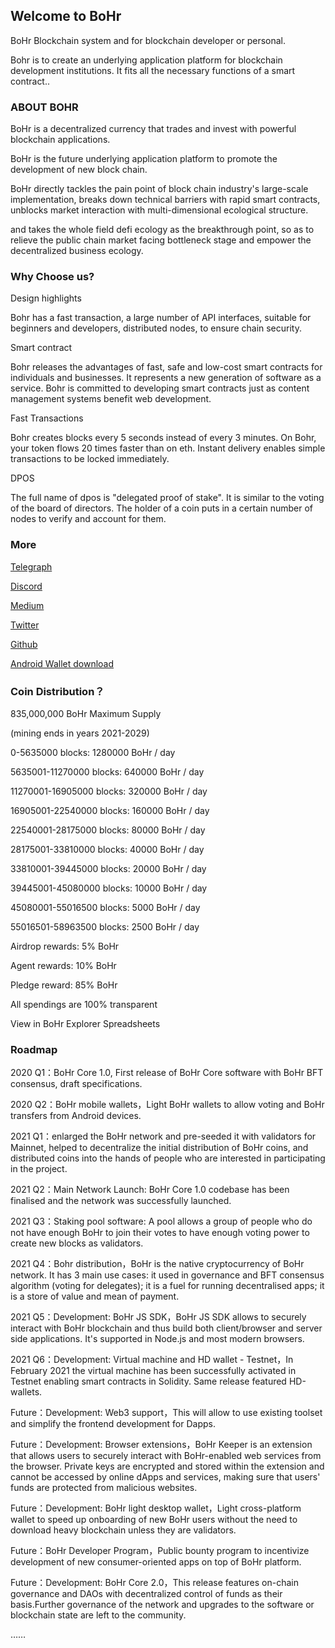 ## Welcome to BoHr

BoHr Blockchain system and for blockchain developer or personal.

Bohr is to create an underlying application platform for blockchain development institutions. It fits all the necessary functions of a smart contract..

### ABOUT BOHR

BoHr is a decentralized currency that trades and invest with powerful blockchain applications.

BoHr is the future underlying application platform to promote the development of new block chain.

BoHr directly tackles the pain point of block chain industry's large-scale implementation, breaks down technical barriers with rapid smart contracts, unblocks market interaction with multi-dimensional ecological structure.

and takes the whole field defi ecology as the breakthrough point, so as to relieve the public chain market facing bottleneck stage and empower the decentralized business ecology.


### Why Choose us?

Design highlights

Bohr has a fast transaction, a large number of API interfaces, suitable for beginners and developers, distributed nodes, to ensure chain security.

Smart contract

Bohr releases the advantages of fast, safe and low-cost smart contracts for individuals and businesses. It represents a new generation of software as a service. Bohr is committed to developing smart contracts just as content management systems benefit web development.

Fast Transactions

Bohr creates blocks every 5 seconds instead of every 3 minutes. On Bohr, your token flows 20 times faster than on eth. Instant delivery enables simple transactions to be locked immediately.

DPOS

The full name of dpos is "delegated proof of stake". It is similar to the voting of the board of directors. The holder of a coin puts in a certain number of nodes to verify and account for them.

### More

[Telegraph](http://0.plus/bohrweb/)

[Discord](https://discord.gg/eKqgFyACWr/)

[Medium](https://bohrweb.medium.com/)

[Twitter](https://twitter.com/BOHRweb/)

[Github](https://github.com/BOHRweb/)

[Android Wallet download](https://github.com/BOHRweb/Home/releases)

### Coin Distribution？

835,000,000 BoHr Maximum Supply

(mining ends in years 2021-2029)

0-5635000 blocks: 1280000 BoHr / day

5635001-11270000 blocks: 640000 BoHr / day

11270001-16905000 blocks: 320000 BoHr / day

16905001-22540000 blocks: 160000 BoHr / day

22540001-28175000 blocks: 80000 BoHr / day

28175001-33810000 blocks: 40000 BoHr / day

33810001-39445000 blocks: 20000 BoHr / day

39445001-45080000 blocks: 10000 BoHr / day

45080001-55016500 blocks: 5000 BoHr / day

55016501-58963500 blocks: 2500 BoHr / day

Airdrop rewards: 5% BoHr

Agent rewards: 10% BoHr

Pledge reward: 85% BoHr

All spendings are 100% transparent

View in BoHr Explorer Spreadsheets

### Roadmap

2020 Q1：BoHr Core 1.0, First release of BoHr Core software with BoHr BFT consensus, draft specifications.

2020 Q2：BoHr mobile wallets，Light BoHr wallets to allow voting and BoHr transfers from Android devices.

2021 Q1：enlarged the BoHr network and pre-seeded it with validators for Mainnet, helped to decentralize the initial distribution of BoHr coins, and distributed coins into the hands of people who are interested in participating in the project.

2021 Q2：Main Network Launch: BoHr Core 1.0 codebase has been finalised and the network was successfully launched.

2021 Q3：Staking pool software: A pool allows a group of people who do not have enough BoHr to join their votes to have enough voting power to create new blocks as validators.

2021 Q4：Bohr distribution，BoHr is the native cryptocurrency of BoHr network. It has 3 main use cases: it used in governance and BFT consensus algorithm (voting for delegates); it is a fuel for running decentralised apps; it is a store of value and mean of payment.

2021 Q5：Development: BoHr JS SDK，BoHr JS SDK allows to securely interact with BoHr blockchain and thus build both client/browser and server side applications. It's supported in Node.js and most modern browsers.

2021 Q6：Development: Virtual machine and HD wallet - Testnet，In February 2021 the virtual machine has been successfully activated in Testnet enabling smart contracts in Solidity. Same release featured HD-wallets.

Future：Development: Web3 support，This will allow to use existing toolset and simplify the frontend development for Dapps.

Future：Development: Browser extensions，BoHr Keeper is an extension that allows users to securely interact with BoHr-enabled web services from the browser. Private keys are encrypted and stored within the extension and cannot be accessed by online dApps and services, making sure that users' funds are protected from malicious websites.

Future：Development: BoHr light desktop wallet，Light cross-platform wallet to speed up onboarding of new BoHr users without the need to download heavy blockchain unless they are validators.

Future：BoHr Developer Program，Public bounty program to incentivize development of new consumer-oriented apps on top of BoHr platform.

Future：Development: BoHr Core 2.0，This release features on-chain governance and DAOs with decentralized control of funds as their basis.Further governance of the network and upgrades to the software or blockchain state are left to the community.

……
